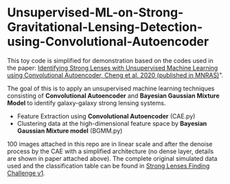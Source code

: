 # Unsupervised-ML-on-Strong-Gravitational-Lensing-Detection-using-Convolutional-Autoencoder
This toy code is simplified for demonstration based on the codes used in the paper: [Identifying Strong Lenses with Unsupervised Machine Learning using Convolutional Autoencoder, Cheng et al. 2020 (published in MNRAS)](https://arxiv.org/abs/1911.04320)".  

The goal of this is to apply an unsupervised machine learning techniques consisting of **Convolutional Autoencoder** and **Bayesian Gaussian Mixture Model** to identify galaxy-galaxy strong lensing systems.
- Feature Extraction using **Convolutional Autoencoder** (CAE.py)
- Clustering data at the high-dimensional feature space by **Bayesian Gaussian Mixture model** (BGMM.py)

100 images attached in this repo are in linear scale and after the denoise process by the CAE with a simplified architecture (no dense layer, details are shown in paper attached above). The complete original simulated data used and the classification table can be found in [Strong Lenses Finding Challenge v1](http://metcalf1.difa.unibo.it/blf-portal/gg_challenge.html). 
